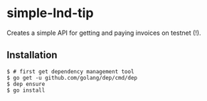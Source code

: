 simple-lnd-tip
===
Creates a simple API for getting and paying invoices on testnet (!).

Installation
---
```
$ # first get dependency management tool
$ go get -u github.com/golang/dep/cmd/dep
$ dep ensure
$ go install
```
